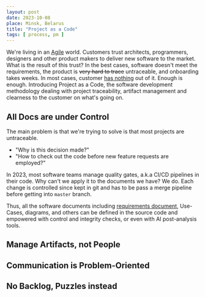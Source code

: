 ```yaml
---
layout: post
date: 2023-10-08
place: Minsk, Belarus
title: "Project as a Code"
tags: [ process, pm ]
---
```


We're living in an [Agile](https://www.yegor256.com/2016/07/11/mistakes-in-agile-manifesto.html) world.
Customers trust architects, programmers, designers and other product makers to deliver new software
to the market.
What is the result of this trust?
In the best cases, software doesn't meet the requirements,
the product is ~~very hard to trace~~ untraceable,
and onboarding takes weeks.
In most cases, customer [has nothing](https://www.yegor256.com/2017/11/21/trust-pay-lose.html) out of it.
Enough is enough.
Introducing Project as a Code, the software development methodology dealing with
project traceability, artifact management and clearness to the customer on what's going on.

<!--more-->

## All Docs are under Control

The main problem is that we're trying to solve is that most projects
are untraceable.

* "Why is this decision made?"
* "How to check out the code before new feature requests are employed?"

In 2023, most software teams manage quality gates, a.k.a CI/CD pipelines
in their code.
Why can't we apply it to the documents we have?
We do.
Each change is controlled since kept in git and has to be pass
a merge pipeline before getting into `master` branch.

Thus, all the software documents including [requirements document](),
Use-Cases, diagrams, and others can be defined in the source code
and empowered with control and integrity checks,
or even with AI post-analysis tools. 

## Manage Artifacts, not People

## Communication is Problem-Oriented

## No Backlog, Puzzles instead
